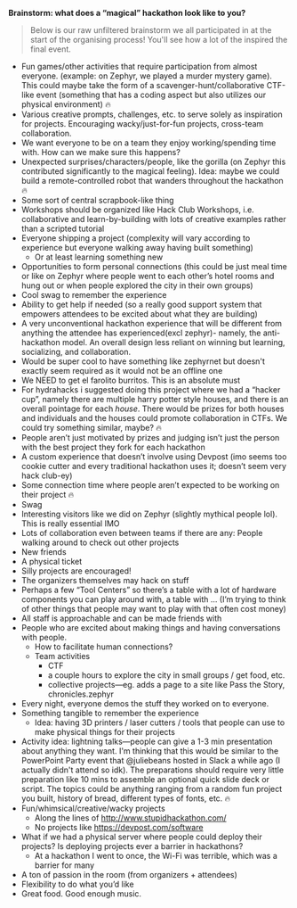 **Brainstorm: what does a “magical” hackathon look like to you?**

> Below is our raw unfiltered brainstorm we all participated in at the start of the organising process! You'll see how a lot of the inspired the final event.

* Fun games/other activities that require participation from almost everyone. (example: on Zephyr, we played a murder mystery game). This could maybe take the form of a scavenger-hunt/collaborative CTF-like event (something that has a coding aspect but also utilizes our physical environment) 🔥
* Various creative prompts, challenges, etc. to serve solely as inspiration for projects. Encouraging wacky/just-for-fun projects, cross-team collaboration.
* We want everyone to be on a team they enjoy working/spending time with. How can we make sure this happens?
* Unexpected surprises/characters/people, like the gorilla (on Zephyr this contributed significantly to the magical feeling). Idea: maybe we could build a remote-controlled robot that wanders throughout the hackathon 🔥
* Some sort of central scrapbook-like thing
* Workshops should be organized like Hack Club Workshops, i.e. collaborative and learn-by-building with lots of creative examples rather than a scripted tutorial
* Everyone shipping a project (complexity will vary according to experience but everyone walking away having built something)
    * Or at least learning something new
* Opportunities to form personal connections (this could be just meal time or like on Zephyr where people went to each other’s hotel rooms and hung out or when people explored the city in their own groups)
* Cool swag to remember the experience 
* Ability to get help if needed (so a really good support system that empowers attendees to be excited about what they are building)
* A very unconventional hackathon experience that will be different from anything the attendee has experienced(excl zephyr)- namely, the anti-hackathon model. An overall design less reliant on winning but learning, socializing, and collaboration.
* Would be super cool to have something like zephyrnet but doesn't exactly seem required as it would not be an offline one
* We NEED to get el farolito burritos. This is an absolute must
* For hydrahacks i suggested doing this project where we had a “hacker cup”, namely there are multiple harry potter style houses, and there is an overall pointage for each _house_. There would be prizes for both houses and individuals and the houses could promote collaboration in CTFs. We could try something similar, maybe? 🔥
* People aren’t just motivated by prizes and judging isn’t just the person with the best project they fork for each hackathon
* A custom experience that doesn’t involve using Devpost (imo seems too cookie cutter and every traditional hackathon uses it; doesn’t seem very hack club-ey)
* Some connection time where people aren’t expected to be working on their project 🔥
* Swag
* Interesting visitors like we did on Zephyr (slightly mythical people lol). This is really essential IMO
* Lots of collaboration even between teams if there are any: People walking around to check out other projects
* New friends
* A physical ticket
* Silly projects are encouraged!
* The organizers themselves may hack on stuff
* Perhaps a few “Tool Centers” so there’s a table with a lot of hardware components you can play around with, a table with … (I’m trying to think of other things that people may want to play with that often cost money)
* All staff is approachable and can be made friends with
* People who are excited about making things and having conversations with people.
    * How to facilitate human connections?
   	 * Team activities
   		 * CTF
   		 * a couple hours to explore the city in small groups / get food, etc.
   		 * collective projects—eg. adds a page to a site like Pass the Story, chronicles.zephyr
* Every night, everyone demos the stuff they worked on to everyone.
* Something tangible to remember the experience
    * Idea: having 3D printers / laser cutters / tools that people can use to make physical things for their projects
* Activity idea: lightning talks—people can give a 1-3 min presentation about anything they want. I'm thinking that this would be similar to the PowerPoint Party event that @juliebeans hosted in Slack a while ago (I actually didn't attend so idk). The preparations should require very little preparation like 10 mins to assemble an optional quick slide deck or script. The topics could be anything ranging from a random fun project you built, history of bread, different types of fonts, etc. 🔥
* Fun/whimsical/creative/wacky projects
    * Along the lines of http://www.stupidhackathon.com/
    * No projects like https://devpost.com/software
* What if we had a physical server where people could deploy their projects? Is deploying projects ever a barrier in hackathons?
    * At a hackathon I went to once, the Wi-Fi was terrible, which was a barrier for many
* A ton of passion in the room (from organizers + attendees)
* Flexibility to do what you’d like
* Great food. Good enough music.
